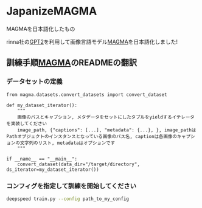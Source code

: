 # JapanizeMAGMA
MAGMAを日本語化したもの

rinna社の[GPT2](https://huggingface.co/rinna/japanese-gpt2-medium)を利用して画像言語モデル[MAGMA](https://github.com/Aleph-Alpha/magma)を日本語化しました!

## 訓練手順[MAGMA](https://github.com/Aleph-Alpha/magma)のREADMEの翻訳

### データセットの定義
```.python
from magma.datasets.convert_datasets import convert_dataset

def my_dataset_iterator():
    """
    画像のパスとキャプション, メタデータをセットにしたタプルをyieldするイテレータを実装してください
    image_path, {"captions": [...], "metadata": {...}, }, image_pathはPathオブジェクトのインスタンスとなっている画像のパス名, captionは各画像のキャプションの文字列のリスト, metadataはオプションです
    """

if __name__ == "__main__":
    convert_dataset(data_dir="/target/directory", ds_iterator=my_dataset_iterator())
```

### コンフィグを指定して訓練を開始してください
```.bash
deepspeed train.py --config path_to_my_config
```
